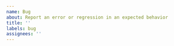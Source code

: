 ```yaml
---
name: Bug
about: Report an error or regression in an expected behavior
title: ''
labels: bug
assignees: ''
---
```


<!--

Bugs are errors or regressions in the expected behavior of a computer program, either in terms of its functionality (external operations and interfaces, and internal behaviors) or in terms of its non-functional attributes (such as performance and availability). Software bugs are caused by mistakes in the business logic of production code or configuration, causing the program to behave in unintended ways, to produce incorrect results, or to otherwise not work as specified.

If possible, provide easy-to-follow step-by-step instructions to reproduce the error, for example:

1. Go to ...
2. Click on ...
3. Scroll down to ...

Expected outcome: ...

Actual outcome: ...

Please also tell us the runtime environments in which you installed the software or, for remote services, which devices and systems you are using to access it. Include any other relevant materials such as screenshots or the stderr output. Is there any further context you can provide that will help the project's maintainers to replicate the error?

-->
